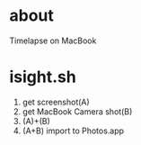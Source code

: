 # about

Timelapse on MacBook

# isight.sh

1. get screenshot(A)
2. get MacBook Camera shot(B)
3. (A)+(B)
4. (A+B) import to Photos.app

